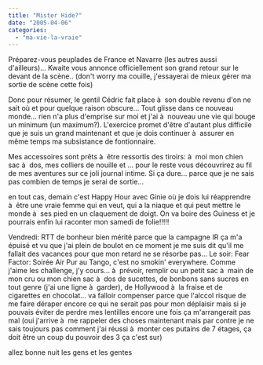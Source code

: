 ```yaml
---
title: "Mister Hide?"
date: "2005-04-06"
categories: 
  - "ma-vie-la-vraie"
---
```


Préparez-vous peuplades de France et Navarre (les autres aussi d'ailleurs)... Kwaite vous annonce officiellement son grand retour sur le devant de la scène.. (don't worry ma couille, j'essayerai de mieux gérer ma sortie de scène cette fois)

Donc pour résumer, le gentil Cédric fait place à  son double revenu d'on ne sait où et pour quelque raison obscure... Tout glisse dans ce nouveau monde... rien n'a plus d'emprise sur moi et j'ai à  nouveau une vie qui bouge un minimum (un maximum?). L'exercice promet d'être d'autant plus difficile que je suis un grand maintenant et que je dois continuer à  assurer en même temps ma subsistance de fontionnaire.

Mes accessoires sont prêts à  être ressortis des tiroirs: à  moi mon chien sac à  dos, mes colliers de nouille et ... pour le reste vous découvrirez au fil de mes aventures sur ce joli journal intime. Si ça dure... parce que je ne sais pas combien de temps je serai de sortie...

en tout cas, demain c'est Happy Hour avec Ginie où je dois lui réapprendre à  être une vraie femme qui en veut, qui a la niaque et qui peut mettre le monde à  ses pied en un claquement de doigt. On va boire des Guiness et je pourrais enfin lui raconter mon samedi de folie!!!!!

Vendredi: RTT de bonheur bien mérité parce que la campagne IR ça m'a épuisé et vu que j'ai plein de boulot en ce moment je me suis dit qu'il me fallait des vacances pour que mon retard ne se résorbe pas... Le soir: Fear Factor: Soirée Air Pur au Tango, c'est no smokin' everywhere. Comme j'aime les challenge, j'y cours... à  prévoir, remplir ou un petit sac à  main de mon cru ou mon chien sac à  dos de sucettes, de bonbons sans sucres en tout genre (j'ai une ligne à  garder), de Hollywood à  la fraise et de cigarettes en chocolat... va falloir compenser parce que l'alccol risque de me faire déraper encore ce qui ne serait pas pour mon déplaisir mais si je pouvais éviter de perdre mes lentilles encore une fois ça m'arrangerait pas mal (oui j'arrive à  me rappeler des choses maintenant mais par contre je ne sais toujours pas comment j'ai réussi à  monter ces putains de 7 étages, ça doit être un coup du pouvoir des 3 ça c'est sur)

allez bonne nuit les gens et les gentes
